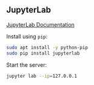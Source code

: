 ## JupyterLab

[JupyterLab Documentation][01]

Install using `pip`:

```bash
sudo apt install -y python-pip
sudo pip install jupyterlab
```

Start the server:

```bash
jupyter lab --ip=127.0.0.1
```


[01]: https://jupyterlab.readthedocs.io/en/stable/index.html
